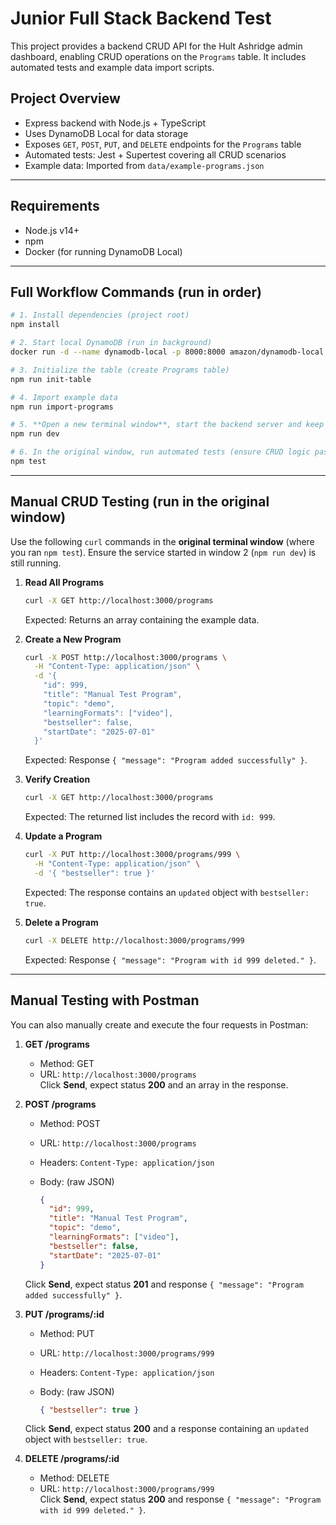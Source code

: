 # Junior Full Stack Backend Test

This project provides a backend CRUD API for the Hult Ashridge admin dashboard, enabling CRUD operations on the `Programs` table. It includes automated tests and example data import scripts.

## Project Overview

- Express backend with Node.js + TypeScript
- Uses DynamoDB Local for data storage
- Exposes `GET`, `POST`, `PUT`, and `DELETE` endpoints for the `Programs` table
- Automated tests: Jest + Supertest covering all CRUD scenarios
- Example data: Imported from `data/example-programs.json`

---

## Requirements

- Node.js v14+
- npm
- Docker (for running DynamoDB Local)

---

## Full Workflow Commands (run in order)

```bash
# 1. Install dependencies (project root)
npm install

# 2. Start local DynamoDB (run in background)
docker run -d --name dynamodb-local -p 8000:8000 amazon/dynamodb-local

# 3. Initialize the table (create Programs table)
npm run init-table

# 4. Import example data
npm run import-programs

# 5. **Open a new terminal window**, start the backend server and keep it running
npm run dev

# 6. In the original window, run automated tests (ensure CRUD logic passes)
npm test
```

---

## Manual CRUD Testing (run in the original window)

Use the following `curl` commands in the **original terminal window** (where you ran `npm test`). Ensure the service started in window 2 (`npm run dev`) is still running.

1. **Read All Programs**

   ```bash
   curl -X GET http://localhost:3000/programs
   ```

   Expected: Returns an array containing the example data.

2. **Create a New Program**

   ```bash
   curl -X POST http://localhost:3000/programs \
     -H "Content-Type: application/json" \
     -d '{
       "id": 999,
       "title": "Manual Test Program",
       "topic": "demo",
       "learningFormats": ["video"],
       "bestseller": false,
       "startDate": "2025-07-01"
     }'
   ```

   Expected: Response `{ "message": "Program added successfully" }`.

3. **Verify Creation**

   ```bash
   curl -X GET http://localhost:3000/programs
   ```

   Expected: The returned list includes the record with `id: 999`.

4. **Update a Program**

   ```bash
   curl -X PUT http://localhost:3000/programs/999 \
     -H "Content-Type: application/json" \
     -d '{ "bestseller": true }'
   ```

   Expected: The response contains an `updated` object with `bestseller: true`.

5. **Delete a Program**

   ```bash
   curl -X DELETE http://localhost:3000/programs/999
   ```

   Expected: Response `{ "message": "Program with id 999 deleted." }`.

---

## Manual Testing with Postman

You can also manually create and execute the four requests in Postman:

1. **GET /programs**

   - Method: GET
   - URL: `http://localhost:3000/programs`  
     Click **Send**, expect status **200** and an array in the response.

2. **POST /programs**

   - Method: POST
   - URL: `http://localhost:3000/programs`
   - Headers: `Content-Type: application/json`
   - Body: (raw JSON)

     ```json
     {
       "id": 999,
       "title": "Manual Test Program",
       "topic": "demo",
       "learningFormats": ["video"],
       "bestseller": false,
       "startDate": "2025-07-01"
     }
     ```

   Click **Send**, expect status **201** and response `{ "message": "Program added successfully" }`.

3. **PUT /programs/:id**

   - Method: PUT
   - URL: `http://localhost:3000/programs/999`
   - Headers: `Content-Type: application/json`
   - Body: (raw JSON)

     ```json
     { "bestseller": true }
     ```

   Click **Send**, expect status **200** and a response containing an `updated` object with `bestseller: true`.

4. **DELETE /programs/:id**

   - Method: DELETE
   - URL: `http://localhost:3000/programs/999`  
     Click **Send**, expect status **200** and response `{ "message": "Program with id 999 deleted." }`.

```

```
